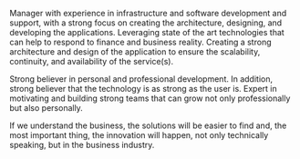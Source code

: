 Manager with experience in infrastructure and software development and support, with a strong focus on creating the architecture, designing, and developing the applications. Leveraging state of the art technologies that can help to respond to finance and business reality. Creating a strong architecture and design of the application to ensure the scalability, continuity, and availability of the service(s).

Strong believer in personal and professional development. In addition, strong believer that the technology is as strong as the user is. Expert in motivating and building strong teams that can grow not only professionally but also personally.

If we understand the business, the solutions will be easier to find and, the most important thing, the innovation will happen, not only technically speaking, but in the business industry.

